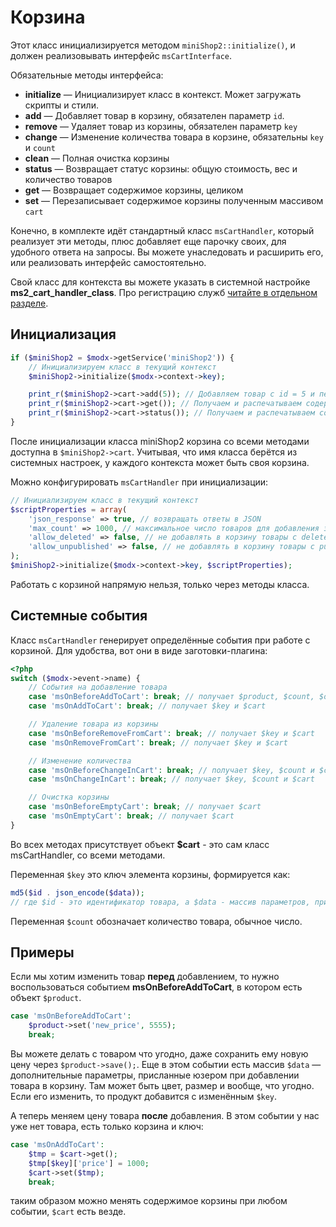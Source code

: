 # Корзина

Этот класс инициализируется методом `miniShop2::initialize()`, и должен реализовывать интерфейс `msCartInterface`.

Обязательные методы интерфейса:

* **initialize** — Инициализирует класс в контекст. Может загружать скрипты и стили.
* **add** — Добавляет товар в корзину, обязателен параметр `id`.
* **remove** — Удаляет товар из корзины, обязателен параметр `key`
* **change** — Изменение количества товара в корзине, обязательны `key` и `count`
* **clean** — Полная очистка корзины
* **status** — Возвращает статус корзины: общую стоимость, вес и количество товаров
* **get** — Возвращает содержимое корзины, целиком
* **set** — Перезаписывает содержимое корзины полученным массивом `cart`

Конечно, в комплекте идёт стандартный класс `msCartHandler`, который реализует эти методы, плюс добавляет еще парочку своих, для удобного ответа на запросы.
Вы можете унаследовать и расширить его, или реализовать интерфейс самостоятельно.

Свой класс для контекста вы можете указать в системной настройке **ms2_cart_handler_class**.
Про регистрацию служб [читайте в отдельном разделе][1].

## Инициализация

``` php
if ($miniShop2 = $modx->getService('miniShop2')) {
    // Инициализируем класс в текущий контекст
    $miniShop2->initialize($modx->context->key);

    print_r($miniShop2->cart->add(5)); // Добавляем товар с id = 5 и печатаем ответ
    print_r($miniShop2->cart->get()); // Получаем и распечатываем содержимое корзины
    print_r($miniShop2->cart->status()); // Получаем и распечатываем состояние корзины
}
```

После инициализации класса miniShop2 корзина со всеми методами доступна в `$miniShop2->cart`.
Учитывая, что имя класса берётся из системных настроек, у каждого контекста может быть своя корзина.

Можно конфигурировать `msCartHandler` при инициализации:

``` php
// Инициализируем класс в текущий контекст
$scriptProperties = array(
    'json_response' => true, // возвращать ответы в JSON
    'max_count' => 1000, // максимальное число товаров для добавления за один раз
    'allow_deleted' => false, // не добавлять в корзину товары с deleted = 1
    'allow_unpublished' => false, // не добавлять в корзину товары с published = 0
);
$miniShop2->initialize($modx->context->key, $scriptProperties);
```

Работать с корзиной напрямую нельзя, только через методы класса.

## Системные события

Класс `msCartHandler` генерирует определённые события при работе с корзиной. Для удобства, вот они в виде заготовки-плагина:

``` php
<?php
switch ($modx->event->name) {
    // События на добавление товара
    case 'msOnBeforeAddToCart': break; // получает $product, $count, $options и $cart
    case 'msOnAddToCart': break; // получает $key и $cart

    // Удаление товара из корзины
    case 'msOnBeforeRemoveFromCart': break; // получает $key и $cart
    case 'msOnRemoveFromCart': break; // получает $key и $cart

    // Изменение количества
    case 'msOnBeforeChangeInCart': break; // получает $key, $count и $cart
    case 'msOnChangeInCart': break; // получает $key, $count и $cart

    // Очистка корзины
    case 'msOnBeforeEmptyCart': break; // получает $cart
    case 'msOnEmptyCart': break; // получает $cart
}
```

Во всех методах присутствует объект **$cart** - это сам класс msCartHandler, со всеми методами.

Переменная `$key` это ключ элемента корзины, формируется как:

``` php
md5($id . json_encode($data));
// где $id - это идентификатор товара, а $data - массив параметров, присланных при добавлении
```

Переменная `$count` обозначает количество товара, обычное число.

## Примеры

Если мы хотим изменить товар **перед** добавлением, то нужно воспользоваться событием **msOnBeforeAddToCart**, в котором есть объект `$product`.

``` php
case 'msOnBeforeAddToCart':
    $product->set('new_price', 5555);
    break;
```

Вы можете делать с товаром что угодно, даже сохранить ему новую цену через `$product->save();`.
Еще в этом событии есть массив `$data` — дополнительные параметры, присланные юзером при добавлении товара в корзину.
Там может быть цвет, размер и вообще, что угодно. Если его изменить, то продукт добавится с изменённым `$key`.

А теперь меняем цену товара **после** добавления. В этом событии у нас уже нет товара, есть только корзина и ключ:

``` php
case 'msOnAddToCart':
    $tmp = $cart->get();
    $tmp[$key]['price'] = 1000;
    $cart->set($tmp);
    break;
```

таким образом можно менять содержимое корзины при любом событии, `$cart` есть везде.

[1]: /ru/01_Компоненты/02_miniShop2/03_Разработка/03_Службы/10_Подключение.md
